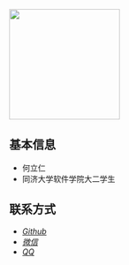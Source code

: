 <img src="static/img/head.jpg" width="200px" height="200px"/>

## 基本信息

- 何立仁
- 同济大学软件学院大二学生



## 联系方式

- [*Github* ](https://github.com/hlr7999)
- [*微信*](http://localhost/weixin.png)
- [*QQ*](http://localhost/QQ.jpg)